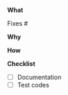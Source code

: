 <!-- Let's talk about your new code / implementation -->

**What**

Fixes #

**Why**

**How**

**Checklist**

- [ ] Documentation
- [ ] Test codes
